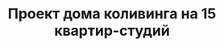 ---
title: Проект дома коливинга на 15 квартир-студий
description: Готовый проект трехэтажного дома коливинга на 15 квартир. Компактные студии для сдачи в аренду.

layout: project
permalink: /proekty/:path

featured: 1
weight: 20

page-title: Дом коливинг на 15 квартир студий MK-615
page-short-title: Дом коливинг MK-615
project-name: MK-615
tiny-description: Дом коливинг на 15 студий с эксплуатируемой кровлей

short-description: "Коливинг - это жилые дома нового формата для молодых специалистов, для которых доступность инфраструктуры и социальной жизни важнее больших комнат. В этом доме 15 эргономичных студий площадью 23,5 и 29,5 метров и большая эксплуатируемая кровля на 3м этаже для отдыха на открытом воздухе. Такой проект прекрасно подойдет для строительства как в активно развивающимся районе, так и для мест с устоявшейся застройкой."

params:
- name: "Количество этажей"
  value: "3"
- name: "Количество квартир"
  value: "15"
- name: "Площадь квартир"
  value: "24 - 29 м<sup>2</sup>"
- name: "Площадь здания"
  value: "479 м<sup>2</sup>"
- name: "Продаваемая площадь"
  value: "383 м<sup>2</sup>"
- name: "Площадь застройки "
  value: "172 м<sup>2</sup>"
- name: "Габаритные размеры"
  value: "16.9 x 13.9 м"
- name: "Высота этажа"
  value: "2.8 м"
- name: "Высота здания"
  value: "9.6 м"
- name: "Фундамент"
  value: "Монолитная лента"
- name: "Конструкция стен"
  value: "Газобетон 400 мм"
- name: "Перекрытия"
  value: "Монолитный ж/б"
- name: "Облицовка стен"
  value: "Штукатурка, керамогранит"

options:
- name: "Готовый проект *"
  value: "240 000 Р"
- name: "Инженерные системы"
  value: "300 000 Р"
- name: "Дизайн интерьера"
  value: "350 000 Р"
- name: "Индивидуальный проект"
  value: "от 300 000 Р"
- name: "План развития территории"
  value: "от 200 000 Р"
---
